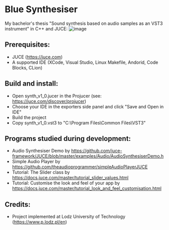 # Blue Synthesiser
My bachelor's thesis "Sound synthesis based on audio samples as an VST3 instrument" in C++ and JUCE:
![image](https://user-images.githubusercontent.com/62397363/79278180-8428df80-7eab-11ea-978e-976abcbf1bd9.png)

## Prerequisites:
- JUCE (https://juce.com)
- A supported IDE (XCode, Visual Studio, Linux Makefile, Andorid, Code Blocks, CLion)

## Build and install:
- Open synth_v1_0.jucer in the Projucer (see: https://juce.com/discover/projucer)
- Choose your IDE in the exporters side panel and click "Save and Open in IDE"
- Build the project
- Copy synth_v1_0.vst3 to "C:\Program Files\Common Files\VST3"

## Programs studied during development:
- Audio Synthesiser Demo by https://github.com/juce-framework/JUCE/blob/master/examples/Audio/AudioSynthesiserDemo.h
- Simple Audio Player by https://github.com/theaudioprogrammer/simpleAudioPlayerJUCE
- Tutorial: The Slider class by https://docs.juce.com/master/tutorial_slider_values.html
- Tutorial: Customise the look and feel of your app by https://docs.juce.com/master/tutorial_look_and_feel_customisation.html

## Credits:
- Project implemented at Lodz University of Technology (https://www.p.lodz.pl/en)

